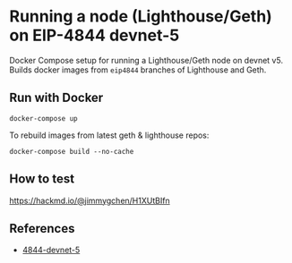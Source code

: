 # Running a node (Lighthouse/Geth) on EIP-4844 devnet-5

Docker Compose setup for running a Lighthouse/Geth node on devnet v5. Builds docker images from `eip4844` branches of Lighthouse and Geth.

## Run with Docker

```
docker-compose up
```

To rebuild images from latest geth & lighthouse repos:

```
docker-compose build --no-cache
```

## How to test

https://hackmd.io/@jimmygchen/H1XUtBIfn

## References 

- [4844-devnet-5](https://4844-devnet-5.ethpandaops.io/)
